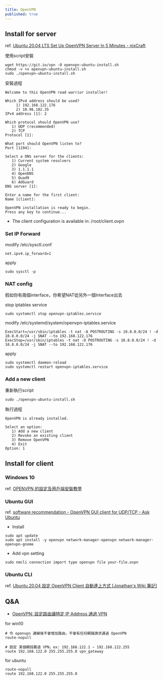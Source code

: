 ```yaml
---
title: OpenVPN
published: true
---
```


## Install for server

ref. [Ubuntu 20.04 LTS Set Up OpenVPN Server In 5 Minutes - nixCraft](https://www.cyberciti.biz/faq/ubuntu-20-04-lts-set-up-openvpn-server-in-5-minutes/)

使用script安裝

    wget https://git.io/vpn -O openvpn-ubuntu-install.sh
    chmod -v +x openvpn-ubuntu-install.sh
    sudo ./openvpn-ubuntu-install.sh

安裝過程

```
Welcome to this OpenVPN road warrior installer!

Which IPv4 address should be used?
     1) 192.168.122.176
     2) 10.96.102.35
IPv4 address [1]: 2

Which protocol should OpenVPN use?
   1) UDP (recommended)
   2) TCP
Protocol [1]:

What port should OpenVPN listen to?
Port [1194]:

Select a DNS server for the clients:
   1) Current system resolvers
   2) Google
   3) 1.1.1.1
   4) OpenDNS
   5) Quad9
   6) AdGuard
DNS server [1]:

Enter a name for the first client:
Name [client]:

OpenVPN installation is ready to begin.
Press any key to continue...

```

* The client configuration is available in: /root/client.ovpn

### Set IP Forward

modify /etc/sysctl.conf

```
net.ipv4.ip_forward=1
```

apply

    sudo sysctl -p

### NAT config

假如你有兩個interface，你希望NAT從另外一個Interface出去

stop iptables service

```
sudo systemctl stop openvpn-iptables.service
```

modify /etc/systemd/system/openvpn-iptables.service

```
ExecStart=/usr/sbin/iptables -t nat -A POSTROUTING -s 10.8.0.0/24 ! -d 10.8.0.0/24 -j SNAT --to 192.168.122.176
ExecStop=/usr/sbin/iptables -t nat -D POSTROUTING -s 10.8.0.0/24 ! -d 10.8.0.0/24 -j SNAT --to 192.168.122.176
```

apply

```
sudo systemctl daemon-reload
sudo systemctl restart openvpn-iptables.service
```

### Add a new client

重新執行script

    sudo ./openvpn-ubuntu-install.sh

執行過程
```
OpenVPN is already installed.

Select an option:
   1) Add a new client
   2) Revoke an existing client
   3) Remove OpenVPN
   4) Exit
Option: 1
```

## Install for client

### Windows 10

ref. [OPENVPN 的設定及用戶端安裝教學](https://www.intesys.com.tw/edcontent_d.php?lang=tw&tb=10&cid=18&id=420)

### Ubuntu GUI

ref. [software recommendation - OpenVPN GUI client for UDP/TCP - Ask Ubuntu](https://askubuntu.com/questions/508250/openvpn-gui-client-for-udp-tcp)

* Install
```
sudo apt update
sudo apt install -y openvpn network-manager-openvpn network-manager-openvpn-gnome
```

* Add vpn setting
```
sudo nmcli connection import type openvpn file your-file.ovpn
```

### Ubuntu CLI

ref. [Ubuntu 20.04 設定 OpenVPN Client 自動連上方式 [Jonathan's Wiki 筆記]](https://www.ichiayi.com/tech/openvpn-client_ubuntu)

## Q&A

* [OpenVPN: 設定路由讓特定 IP Address 通過 VPN](https://blog.sakamoto.cat/she-ding-openvpn-lu-you-jiang-qi/)

for win10
```
# 令 openvpn 連線後不會增加路由，不會有任何網路請求通過 OpenVPN
route-nopull

# 設定 某個網段要過 VPN，ex: 192.168.122.1 ~ 192.168.122.255
route 192.168.122.0 255.255.255.0 vpn_gateway
```

for ubuntu
```
route-nopull
route 192.168.122.0 255.255.255.0 
```
